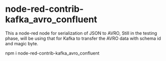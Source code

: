 # node-red-contrib-kafka_avro_confluent
This a node-red node for serialization of JSON to AVRO, Still in the testing phase, will be using that for Kafka to transfer the AVRO data with schema id and magic byte.

npm i node-red-contrib-kafka_avro_confluent
